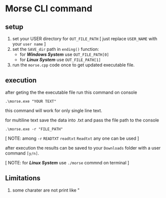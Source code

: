# Morse CLI command



## setup
1. set your USER directory for `OUT_FILE_PATH` [ just replace `USER_NAME` with your `user name` ]
2. set the `SAVE_dir` path in `ending()` function:
   - for ***Windows System*** use `OUT_FILE_PATH[0]`  
   - for ***Linux System*** use `OUT_FILE_PATH[1]`
3. run the `morse.cpp` code once to get updated executable file. 

## execution
after geting the the executable file run this command on console
```console
.\morse.exe "YOUR TEXT"
```
this command will work for only single line text.

for multiline text save the data into .txt and pass the file path to the console
```console
.\morse.exe -r "FILE_PATH"
```
[ NOTE: among `-r` `READTXT` `readtxt` `Readtxt` any one can be used ]

after execution the results can be saved to your `Downloads` folder with a user command `[y/n]`.


[ NOTE: for ***Linux System*** use `./morse` commnd on terminal ]


## Limitations 
1. some charater are not print like " 